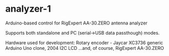 # analyzer-1
Arduino-based control for RigExpert AA-30.ZERO antenna analyzer

Supports both standalone and PC (serial->USB data passthough) modes.

Hardware used for development:
Rotary encoder - Jaycar XC3736
generic Arduino Uno clone, 
2004 I2C LCD
...and, of course, RigExpert AA-30.ZERO
